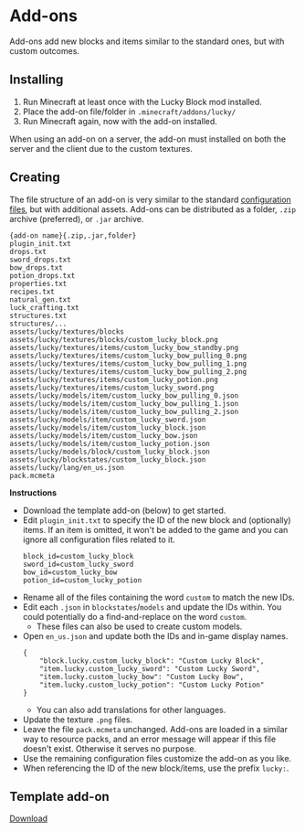 # Add-ons

Add-ons add new blocks and items similar to the standard ones, but with custom outcomes.

## Installing

1. Run Minecraft at least once with the Lucky Block mod installed.
2. Place the add-on file/folder in `.minecraft/addons/lucky/`
3. Run Minecraft again, now with the add-on installed.

When using an add-on on a server, the add-on must installed on both the server and the client due to the custom textures.

## Creating

The file structure of an add-on is very similar to the standard [configuration files](configuration-files), but with additional assets. Add-ons can be distributed as a folder, `.zip` archive (preferred), or `.jar` archive.

```
{add-on name}{.zip,.jar,folder}
plugin_init.txt
drops.txt
sword_drops.txt
bow_drops.txt
potion_drops.txt
properties.txt
recipes.txt
natural_gen.txt
luck_crafting.txt
structures.txt
structures/...
assets/lucky/textures/blocks
assets/lucky/textures/blocks/custom_lucky_block.png
assets/lucky/textures/items/custom_lucky_bow_standby.png
assets/lucky/textures/items/custom_lucky_bow_pulling_0.png
assets/lucky/textures/items/custom_lucky_bow_pulling_1.png
assets/lucky/textures/items/custom_lucky_bow_pulling_2.png
assets/lucky/textures/items/custom_lucky_potion.png
assets/lucky/textures/items/custom_lucky_sword.png
assets/lucky/models/item/custom_lucky_bow_pulling_0.json
assets/lucky/models/item/custom_lucky_bow_pulling_1.json
assets/lucky/models/item/custom_lucky_bow_pulling_2.json
assets/lucky/models/item/custom_lucky_sword.json
assets/lucky/models/item/custom_lucky_block.json
assets/lucky/models/item/custom_lucky_bow.json
assets/lucky/models/item/custom_lucky_potion.json
assets/lucky/models/block/custom_lucky_block.json
assets/lucky/blockstates/custom_lucky_block.json
assets/lucky/lang/en_us.json
pack.mcmeta
```

**Instructions**

-   Download the template add-on (below) to get started.
-   Edit `plugin_init.txt` to specify the ID of the new block and (optionally) items. If an item is omitted, it won't be added to the game and you can ignore all configuration files related to it.
    ```
    block_id=custom_lucky_block
    sword_id=custom_lucky_sword
    bow_id=custom_lucky_bow
    potion_id=custom_lucky_potion
    ```
-   Rename all of the files containing the word `custom` to match the new IDs.
-   Edit each `.json` in `blockstates`/`models` and update the IDs within. You could potentially do a find-and-replace on the word `custom`.
    -   These files can also be used to create custom models.
-   Open `en_us.json` and update both the IDs and in-game display names.
    ```
    {
        "block.lucky.custom_lucky_block": "Custom Lucky Block",
        "item.lucky.custom_lucky_sword": "Custom Lucky Sword",
        "item.lucky.custom_lucky_bow": "Custom Lucky Bow",
        "item.lucky.custom_lucky_potion": "Custom Lucky Potion"
    }
    ```
    -   You can also add translations for other languages.
-   Update the texture `.png` files.
-   Leave the file `pack.mcmeta` unchanged. Add-ons are loaded in a similar way to resource packs, and an error message will appear if this file doesn't exist. Otherwise it serves no purpose.
-   Use the remaining configuration files customize the add-on as you like.
-   When referencing the ID of the new block/items, use the prefix `lucky:`.

## Template add-on

[Download](/LuckyBlockCustom.zip ':ignore')
